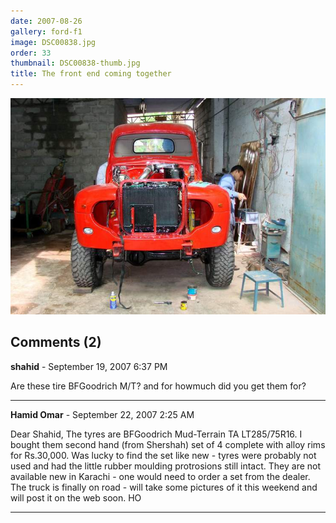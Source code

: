 ```yaml
---
date: 2007-08-26
gallery: ford-f1
image: DSC00838.jpg
order: 33
thumbnail: DSC00838-thumb.jpg
title: The front end coming together
---
```


![The front end coming together](./DSC00838.jpg)

<div id="comments">

## Comments (2)

**shahid** - September 19, 2007  6:37 PM

Are these tire BFGoodrich M/T? and for howmuch did you get them for?

---

**Hamid Omar** - September 22, 2007  2:25 AM

Dear Shahid,
The tyres are BFGoodrich Mud-Terrain TA LT285/75R16. I bought them second hand (from Shershah) set of 4 complete with alloy rims for Rs.30,000. Was lucky to find the set like new - tyres were probably not used and had the little rubber moulding protrosions still intact. They are not available new in Karachi - one would need to order a set from the dealer.
The truck is finally on road - will take some pictures of it this weekend and will post it on the web soon.
HO

---

</div>